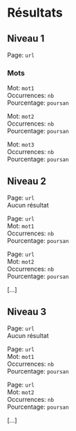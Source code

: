 # Résultats

## Niveau 1

Page: `url`

### Mots

Mot: `mot1`<br>
Occurrences: `nb`<br>
Pourcentage: `poursan`<br>

Mot: `mot2`<br>
Occurrences: `nb`<br>
Pourcentage: `poursan`<br>

Mot: `mot3`<br>
Occurrences: `nb`<br>
Pourcentage: `poursan`<br>

## Niveau 2

Page: `url`<br>
Aucun résultat

Page: `url`<br>
Mot: `mot1`<br>
Occurrences: `nb`<br>
Pourcentage: `poursan`<br>

Page: `url`<br>
Mot: `mot2`<br>
Occurrences: `nb`<br>
Pourcentage: `poursan`<br>

[...]

## Niveau 3

Page: `url`<br>
Aucun résultat

Page: `url`<br>
Mot: `mot1`<br>
Occurrences: `nb`<br>
Pourcentage: `poursan`<br>

Page: `url`<br>
Mot: `mot2`<br>
Occurrences: `nb`<br>
Pourcentage: `poursan`<br>

[...]
